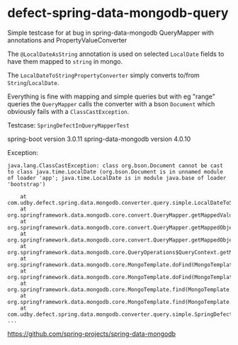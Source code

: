 # defect-spring-data-mongodb-query
Simple testcase for at bug in spring-data-mongodb QueryMapper with annotations and PropertyValueConverter

The `@LocalDateAsString` annotation is used on selected `LocalDate` fields to have them mapped to `string` in mongo.

The `LocalDateToStringPropertyConverter` simply converts to/from `String`/`LocalDate`.

Everything is fine with mapping and simple queries but with eg "range" queries the `QueryMapper` calls the converter with a bson `Document` which obviously fails with a `ClassCastException`.

Testcase: `SpringDefectInQueryMapperTest`

spring-boot version 3.0.11
spring-data-mongodb version 4.0.10

Exception:

```
java.lang.ClassCastException: class org.bson.Document cannot be cast to class java.time.LocalDate (org.bson.Document is in unnamed module of loader 'app'; java.time.LocalDate is in module java.base of loader 'bootstrap')

	at com.udby.defect.spring.data.mongodb.converter.query.simple.LocalDateToStringPropertyConverter.write(LocalDateToStringPropertyConverter.java:10)
	at org.springframework.data.mongodb.core.convert.QueryMapper.getMappedValue(QueryMapper.java:450)
	at org.springframework.data.mongodb.core.convert.QueryMapper.getMappedObjectForField(QueryMapper.java:339)
	at org.springframework.data.mongodb.core.convert.QueryMapper.getMappedObject(QueryMapper.java:166)
	at org.springframework.data.mongodb.core.QueryOperations$QueryContext.getMappedQuery(QueryOperations.java:350)
	at org.springframework.data.mongodb.core.MongoTemplate.doFind(MongoTemplate.java:2422)
	at org.springframework.data.mongodb.core.MongoTemplate.doFind(MongoTemplate.java:2411)
	at org.springframework.data.mongodb.core.MongoTemplate.find(MongoTemplate.java:815)
	at org.springframework.data.mongodb.core.MongoTemplate.find(MongoTemplate.java:805)
	at com.udby.defect.spring.data.mongodb.converter.query.simple.SpringDefectInQueryMapperTest.fail_LocalDate_between(SpringDefectInQueryMapperTest.java:36)
...
```

https://github.com/spring-projects/spring-data-mongodb

